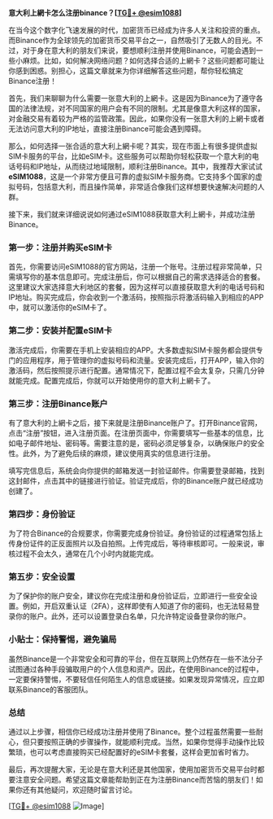 **意大利上網卡怎么注册binance？[[TG💪+ @esim1088](https://t.me/s/esim1088)]**

在当今这个数字化飞速发展的时代，加密货币已经成为许多人关注和投资的重点。而Binance作为全球领先的加密货币交易平台之一，自然吸引了无数人的目光。不过，对于身在意大利的朋友们来说，要想顺利注册并使用Binance，可能会遇到一些小麻烦。比如，如何解决网络问题？如何选择合适的上網卡？这些问题都可能让你感到困惑。别担心，这篇文章就来为你详细解答这些问题，帮你轻松搞定Binance注册！

首先，我们来聊聊为什么需要一张意大利的上網卡。这是因为Binance为了遵守各国的法律法规，对不同国家的用户会有不同的限制。尤其是像意大利这样的国家，对金融交易有着较为严格的监管政策。因此，如果你没有一张意大利的上網卡或者无法访问意大利的IP地址，直接注册Binance可能会遇到障碍。

那么，如何选择一张合适的意大利上網卡呢？其实，现在市面上有很多提供虚拟SIM卡服务的平台，比如eSIM卡。这些服务可以帮助你轻松获取一个意大利的电话号码和IP地址，从而绕过地域限制，顺利注册Binance。其中，我推荐大家试试**eSIM1088**，这是一个非常方便且可靠的虚拟SIM卡服务商。它支持多个国家的虚拟号码，包括意大利，而且操作简单，非常适合像我们这样想要快速解决问题的人群。

接下来，我们就来详细说说如何通过eSIM1088获取意大利上網卡，并成功注册Binance。

### 第一步：注册并购买eSIM卡

首先，你需要访问eSIM1088的官方网站，注册一个账号。注册过程非常简单，只需填写你的基本信息即可。完成注册后，你可以根据自己的需求选择适合的套餐。这里建议大家选择意大利地区的套餐，因为这样可以直接获取意大利的电话号码和IP地址。购买完成后，你会收到一个激活码，按照指示将激活码输入到相应的APP中，就可以激活你的eSIM卡了。

### 第二步：安装并配置eSIM卡

激活完成后，你需要在手机上安装相应的APP。大多数虚拟SIM卡服务都会提供专门的应用程序，用于管理你的虚拟号码和流量。安装完成后，打开APP，输入你的激活码，然后按照提示进行配置。通常情况下，配置过程不会太复杂，只需几分钟就能完成。配置完成后，你就可以开始使用你的意大利上網卡了。

### 第三步：注册Binance账户

有了意大利的上網卡之后，接下来就是注册Binance账户了。打开Binance官网，点击“注册”按钮，进入注册页面。在注册页面中，你需要填写一些基本的信息，比如电子邮件地址、密码等。需要注意的是，密码必须足够复杂，以确保账户的安全性。此外，为了避免后续的麻烦，建议使用真实的信息进行注册。

填写完信息后，系统会向你提供的邮箱发送一封验证邮件。你需要登录邮箱，找到这封邮件，点击其中的链接进行验证。验证完成后，你的Binance账户就已经成功创建了。

### 第四步：身份验证

为了符合Binance的合规要求，你需要完成身份验证。身份验证的过程通常包括上传身份证件的正反面照片以及自拍照。上传完成后，等待审核即可。一般来说，审核过程不会太久，通常在几个小时内就能完成。

### 第五步：安全设置

为了保护你的账户安全，建议你在完成注册和身份验证后，立即进行一些安全设置。例如，开启双重认证（2FA），这样即使有人知道了你的密码，也无法轻易登录你的账户。此外，还可以设置登录白名单，只允许特定设备登录你的账户。

### 小贴士：保持警惕，避免骗局

虽然Binance是一个非常安全和可靠的平台，但在互联网上仍然存在一些不法分子试图通过各种手段骗取用户的个人信息和资产。因此，在使用Binance的过程中，一定要保持警惕，不要轻信任何陌生人的信息或链接。如果发现异常情况，应立即联系Binance的客服团队。

### 总结

通过以上步骤，相信你已经成功注册并使用了Binance。整个过程虽然需要一些耐心，但只要按照正确的步骤操作，就能顺利完成。当然，如果你觉得手动操作比较繁琐，也可以考虑直接购买已经配置好的eSIM卡套餐，这样会更加省时省力。

最后，再次提醒大家，无论是在意大利还是其他国家，使用加密货币交易平台时都要注意安全问题。希望这篇文章能帮助到正在为注册Binance而苦恼的朋友们！如果你还有其他疑问，欢迎随时留言讨论。

[[TG💪+ @esim1088](https://t.me/s/esim1088) ![Image](https://i.postimg.cc/4NQfJmqS/Snipaste-2025-05-13-00-14-12.png)]